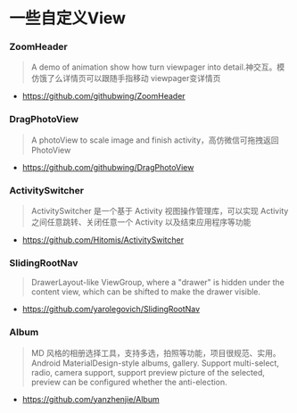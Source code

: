 # 一些自定义View

### ZoomHeader
> A demo of animation show how turn viewpager into detail.神交互。模仿饿了么详情页可以跟随手指移动 viewpager变详情页
* https://github.com/githubwing/ZoomHeader

### DragPhotoView
> A photoView to scale image and finish activity，高仿微信可拖拽返回PhotoView
* https://github.com/githubwing/DragPhotoView

### ActivitySwitcher
> ActivitySwitcher 是一个基于 Activity 视图操作管理库，可以实现 Activity 之间任意跳转、关闭任意一个 Activity 以及结束应用程序等功能
* https://github.com/Hitomis/ActivitySwitcher

### SlidingRootNav
> DrawerLayout-like ViewGroup, where a "drawer" is hidden under the content view, which can be shifted to make the drawer visible.
* https://github.com/yarolegovich/SlidingRootNav

### Album
> MD 风格的相册选择工具，支持多选，拍照等功能，项目很规范、实用。
Android MaterialDesign-style albums, gallery. Support multi-select, radio, camera support, support preview picture of the selected, preview can be configured whether the anti-election.
* https://github.com/yanzhenjie/Album
